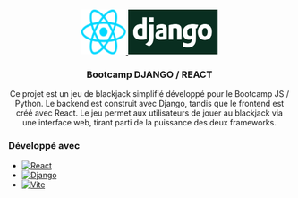 <a id="readme-top"></a>

<!-- PROJECT LOGO -->
<br />
<div align="center">
  <a href="https://reactjs.org/" target="_blank">
    <img src="Front-End\src\assets\react.svg" alt="Logo" width="80" height="80">
  </a>
  <a href="https://www.djangoproject.com/" target="_blank"">
    <img src="Back-End\assets\django-logo.png" alt="Logo" width="160" height="80">
  </a>

  <h3 align="center">Bootcamp DJANGO / REACT</h3>

  <p align="center">
    Ce projet est un jeu de blackjack simplifié développé pour le Bootcamp JS / Python. Le backend est construit avec Django, tandis que le frontend est créé avec React. Le jeu permet aux utilisateurs de jouer au blackjack via une interface web, tirant parti de la puissance des deux frameworks.
    <br />
  </p>
</div>

### Développé avec

- [![React][React.js]][React-url]
- [![Django][Django.js]][Django-url]
- [![Vite][Vite.js]][Vite-url]

<!-- MARKDOWN LINKS & IMAGES -->
<!-- https://www.markdownguide.org/basic-syntax/#reference-style-links -->

[React.js]: https://img.shields.io/badge/React-20232A?style=for-the-badge&logo=react&logoColor=61DAFB
[React-url]: https://reactjs.org/
[Django.js]: https://img.shields.io/badge/Django-092E20?style=for-the-badge&logo=django&logoColor=green
[Django-url]: https://www.djangoproject.com/
[Vite.js]: https://img.shields.io/badge/Vite-646CFF?style=for-the-badge&logo=vite&logoColor=white
[Vite-url]: https://vitejs.dev/
